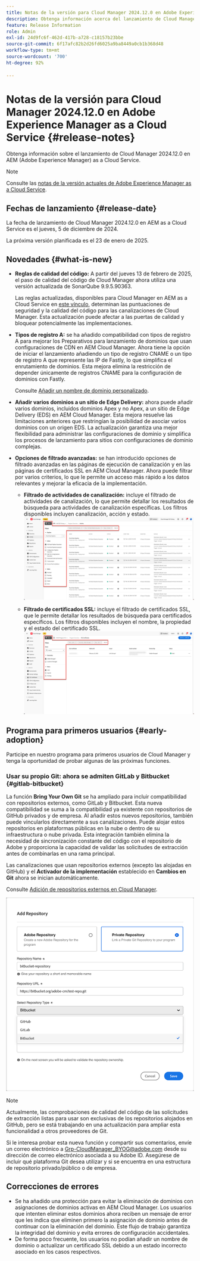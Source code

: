 ```yaml
---
title: Notas de la versión para Cloud Manager 2024.12.0 en Adobe Experience Manager as a Cloud Service
description: Obtenga información acerca del lanzamiento de Cloud Manager 2024.12.0 en AEM as a Cloud Service.
feature: Release Information
role: Admin
exl-id: 24d9fc6f-462d-417b-a728-c18157b23bbe
source-git-commit: 6f17afc82b2d26fd6025a9ba8449a0cb1b368d48
workflow-type: tm+mt
source-wordcount: '700'
ht-degree: 92%

---
```


# Notas de la versión para Cloud Manager 2024.12.0 en Adobe Experience Manager as a Cloud Service {#release-notes}

Obtenga información sobre el lanzamiento de Cloud Manager 2024.12.0 en AEM (Adobe Experience Manager) as a Cloud Service.

>[!NOTE]
>
>Consulte las [notas de la versión actuales de Adobe Experience Manager as a Cloud Service](/help/release-notes/release-notes-cloud/release-notes-current.md).

## Fechas de lanzamiento {#release-date}

La fecha de lanzamiento de Cloud Manager 2024.12.0 en AEM as a Cloud Service es el jueves, 5 de diciembre de 2024.

La próxima versión planificada es el 23 de enero de 2025.


## Novedades {#what-is-new}

* **Reglas de calidad del código:** A partir del jueves 13 de febrero de 2025, el paso de calidad del código de Cloud Manager ahora utiliza una versión actualizada de SonarQube 9.9.5.90363.

  Las reglas actualizadas, disponibles para Cloud Manager en AEM as a Cloud Service en [este vínculo](/help/implementing/cloud-manager/code-quality-testing.md#understanding-code-quality-rules), determinan las puntuaciones de seguridad y la calidad del código para las canalizaciones de Cloud Manager. Esta actualización puede afectar a las puertas de calidad y bloquear potencialmente las implementaciones.

<!-- * **Java 21 support:** Customers can now optionally build with Java 17 or Java 21, benefiting from performance improvements and new language features. See [Build environment](/help/implementing/cloud-manager/getting-access-to-aem-in-cloud/build-environment-details.md) for configuration steps, including updating your Maven project description, and certain library versions. When the build version is set to Java 17 or Java 21, the runtime defaults to Java 21.

    Starting February 2025, sandboxes and dev environments upgrade to the Java 21 runtime, regardless of the build version (Java 8, 11, 17, or 21). Production environments follow with an upgrade in April 2025. -->

* **Tipos de registro A:** se ha añadido compatibilidad con tipos de registro A para mejorar los Preparativos para lanzamiento de dominios que usan configuraciones de CDN en AEM Cloud Manager. Ahora tiene la opción de iniciar el lanzamiento añadiendo un tipo de registro CNAME o un tipo de registro A que represente las IP de Fastly, lo que simplifica el enrutamiento de dominios. Esta mejora elimina la restricción de depender únicamente de registros CNAME para la configuración de dominios con Fastly.

  Consulte [Añadir un nombre de dominio personalizado](/help/implementing/cloud-manager/custom-domain-names/add-custom-domain-name.md).<!-- CMGR-63076 -->

<!-- * The AEM Code Quality step now uses SonarQube 9.9 Server, replacing the older 7.4 version. This upgrade brings additional security, performance, and code quality checks, offering more comprehensive analysis and coverage for your projects. -->

* **Añadir varios dominios a un sitio de Edge Delivery:** ahora puede añadir varios dominios, incluidos dominios Apex y no Apex, a un sitio de Edge Delivery (EDS) en AEM Cloud Manager. Esta mejora resuelve las limitaciones anteriores que restringían la posibilidad de asociar varios dominios con un origen EDS. La actualización garantiza una mejor flexibilidad para administrar las configuraciones de dominio y simplifica los procesos de lanzamiento para sitios con configuraciones de dominio complejas. <!-- CMGR-63007 -->

* **Opciones de filtrado avanzadas:** se han introducido opciones de filtrado avanzadas en las páginas de ejecución de canalización y en las páginas de certificados SSL en AEM Cloud Manager. Ahora puede filtrar por varios criterios, lo que le permite un acceso más rápido a los datos relevantes y mejorar la eficacia de la implementación. <!-- CMGR-26263 -->

   * **Filtrado de actividades de canalización:** incluye el filtrado de actividades de canalización, lo que permite detallar los resultados de búsqueda para actividades de canalización específicas. Los filtros disponibles incluyen canalización, acción y estado.
     ![Filtrado de actividades de canalización](/help/implementing/cloud-manager/assets/filters-pipeline.png)


   * **Filtrado de certificados SSL:** incluye el filtrado de certificados SSL, que le permite detallar los resultados de búsqueda para certificados específicos. Los filtros disponibles incluyen el nombre, la propiedad y el estado del certificado SSL.
     ![Filtrado de certificados SSL](/help/implementing/cloud-manager/assets/filters-ssl-certificates.png)

## Programa para primeros usuarios {#early-adoption}

Participe en nuestro programa para primeros usuarios de Cloud Manager y tenga la oportunidad de probar algunas de las próximas funciones.

### Usar su propio Git: ahora se admiten GitLab y Bitbucket {#gitlab-bitbucket}

<!-- BOTH CS & AMS -->

La función **Bring Your Own Git** se ha ampliado para incluir compatibilidad con repositorios externos, como GitLab y Bitbucket. Esta nueva compatibilidad se suma a la compatibilidad ya existente con repositorios de GitHub privados y de empresa. Al añadir estos nuevos repositorios, también puede vincularlos directamente a sus canalizaciones. Puede alojar estos repositorios en plataformas públicas en la nube o dentro de su infraestructura o nube privada. Esta integración también elimina la necesidad de sincronización constante del código con el repositorio de Adobe y proporciona la capacidad de validar las solicitudes de extracción antes de combinarlas en una rama principal.

Las canalizaciones que usan repositorios externos (excepto las alojadas en GitHub) y el **Activador de la implementación** establecido en **Cambios en Git** ahora se inician automáticamente.

Consulte [Adición de repositorios externos en Cloud Manager](/help/implementing/cloud-manager/managing-code/external-repositories.md).

![Cuadro de diálogo Añadir repositorio](/help/implementing/cloud-manager/release-notes/assets/repositories-add-release-notes.png)

>[!NOTE]
>
>Actualmente, las comprobaciones de calidad del código de las solicitudes de extracción listas para usar son exclusivas de los repositorios alojados en GitHub, pero se está trabajando en una actualización para ampliar esta funcionalidad a otros proveedores de Git.

Si le interesa probar esta nueva función y compartir sus comentarios, envíe un correo electrónico a [Grp-CloudManager_BYOG@adobe.com](mailto:Grp-CloudManager_BYOG@adobe.com) desde su dirección de correo electrónico asociada a su Adobe ID. Asegúrese de incluir qué plataforma Git desea utilizar y si se encuentra en una estructura de repositorio privado/público o de empresa.

## Correcciones de errores

* Se ha añadido una protección para evitar la eliminación de dominios con asignaciones de dominios activas en AEM Cloud Manager. Los usuarios que intenten eliminar estos dominios ahora reciben un mensaje de error que les indica que eliminen primero la asignación de dominio antes de continuar con la eliminación del dominio. Este flujo de trabajo garantiza la integridad del dominio y evita errores de configuración accidentales. <!-- CMGR-63033 -->
* De forma poco frecuente, los usuarios no podían añadir un nombre de dominio o actualizar un certificado SSL debido a un estado incorrecto asociado en los casos respectivos. <!-- CMGR-62816 -->


<!-- ## Known issues {#known-issues} -->
